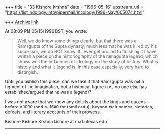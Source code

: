 +++
title = "33 Kishore Krshna"
date = "1996-05-16"
upstream_url = "https://list.indology.info/pipermail/indology/1996-May/005074.html"

+++
[Archive link](https://list.indology.info/pipermail/indology/1996-May/005074.html)

At 08:09 PM 05/15/1996 BST, you wrote:
>Well, we do know some things clearly, but that there was a Ramagupta of the
>Gupta dynasty, much less that he was killed by his successor, we do NOT know. 
>If I ever get around to finishing it I have written a piece on the
>historiography of the ramagupta legend, which shows well the influences of
>ideology on the study of history.  What is history and what is legend is, in
>this case especially, very hard to distingish.

Until you publish this piece, can we take it that Ramagupta was not a
figment of the imagination, but a historical figure (i.e., no one else has
established/argued that he was a legend)? 

I was not aware that we knew any details about the kings and queens
before c.1000 (and c. 1500 for tamil nadu), beyond their names, 
victories, defeats, and literary accounts of their prowess.

Kishore
Kishore Krshna
kishore at mail.utexas.edu
______________________________________________________________





